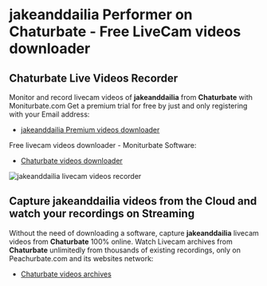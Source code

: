 # jakeanddailia Performer on Chaturbate - Free LiveCam videos downloader

## Chaturbate Live Videos Recorder

Monitor and record livecam videos of **jakeanddailia** from **Chaturbate** with Moniturbate.com
Get a premium trial for free by just and only registering with your Email address:
* [jakeanddailia Premium videos downloader](https://moniturbate.com/request-demo-licence-key.html)

Free livecam videos downloader - Moniturbate Software:
* [Chaturbate videos downloader](https://moniturbate.com/moniturbate-download-software.html)

![jakeanddailia livecam videos recorder](https://peachurnet.com/templates/moniturbate-software.png)


## Capture jakeanddailia videos from the Cloud and watch your recordings on Streaming

Without the need of downloading a software, capture **jakeanddailia** livecam videos from **Chaturbate** 100% online.
Watch Livecam archives from **Chaturbate** unlimitedly from thousands of existing recordings, only on Peachurbate.com and its websites network:
* [Chaturbate videos archives](https://peachurnet.com/)